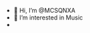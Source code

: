 - 👋 Hi, I’m @MCSQNXA
- 👀 I’m interested in Music
- 
<!---
MCSQNXA/MCSQNXA is a ✨ special ✨ repository because its `README.md` (this file) appears on your GitHub profile.
You can click the Preview link to take a look at your changes.
--->
